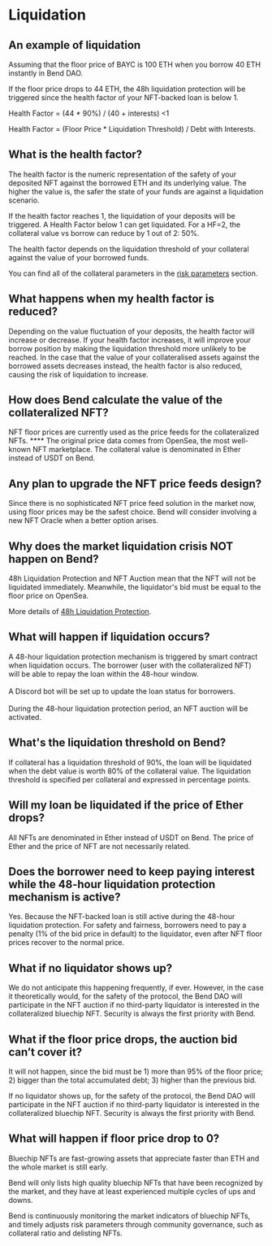 # Liquidation

## An example of liquidation

Assuming that the floor price of BAYC is 100 ETH when you borrow 40 ETH instantly in Bend DAO.

If the floor price drops to 44 ETH, the 48h liquidation protection will be triggered since the health factor of your NFT-backed loan is below 1.

Health Factor = (44 \* 90%) / (40 + interests) <1&#x20;

Health Factor = (Floor Price \* Liquidation Threshold) / Debt with Interests.

## What is the health factor?

The health factor is the numeric representation of the safety of your deposited NFT against the borrowed ETH and its underlying value. The higher the value is, the safer the state of your funds are against a liquidation scenario.

If the health factor reaches 1, the liquidation of your deposits will be triggered. A Health Factor below 1 can get liquidated. For a HF=2, the collateral value vs borrow can reduce by 1 out of 2: 50%.

The health factor depends on the liquidation threshold of your collateral against the value of your borrowed funds.

You can find all of the collateral parameters in the [risk parameters](../risk/nft-risk-parameters.md) section.

## What happens when my health factor is reduced?

Depending on the value fluctuation of your deposits, the health factor will increase or decrease. If your health factor increases, it will improve your borrow position by making the liquidation threshold more unlikely to be reached. In the case that the value of your collateralised assets against the borrowed assets decreases instead, the health factor is also reduced, causing the risk of liquidation to increase.

## **How does Bend calculate the value of the collateralized NFT?**

NFT floor prices are currently used as the price feeds for the collateralized NFTs. \*\*\*\* The original price data comes from OpenSea, the most well-known NFT marketplace. The collateral value is denominated in Ether instead of USDT on Bend.

## **Any plan to upgrade the NFT price feeds design?**

Since there is no sophisticated NFT price feed solution in the market now, using floor prices may be the safest choice. Bend will consider involving a new NFT Oracle when a better option arises.

## **Why does the market liquidation crisis NOT happen on Bend?**

48h Liquidation Protection and NFT Auction mean that the NFT will not be liquidated immediately. Meanwhile, the liquidator's bid must be equal to the floor price on OpenSea.

More details of [48h Liquidation Protection](../highlights/48h-liquidation-protection.md).

## **What will happen if liquidation occurs?**

A 48-hour liquidation protection mechanism is triggered by smart contract when liquidation occurs. The borrower (user with the collateralized NFT) will be able to repay the loan within the 48-hour window.\
\
A Discord bot will be set up to update the loan status for borrowers.\
\
During the 48-hour liquidation protection period, an NFT auction will be activated.

## **What's the liquidation threshold on Bend?**

If collateral has a liquidation threshold of 90%, the loan will be liquidated when the debt value is worth 80% of the collateral value. The liquidation threshold is specified per collateral and expressed in percentage points.

## **Will my loan be liquidated if the price of Ether drops?**

All NFTs are denominated in Ether instead of USDT on Bend. The price of Ether and the price of NFT are not necessarily related.

## **Does the borrower need to keep paying interest while the 48-hour liquidation protection mechanism is active?**

Yes. Because the NFT-backed loan is still active during the 48-hour liquidation protection. For safety and fairness, borrowers need to pay a penalty (1% of the bid price in default) to the liquidator, even after NFT floor prices recover to the normal price.

## **What if no liquidator shows up?**

We do not anticipate this happening frequently, if ever. However, in the case it theoretically would, for the safety of the protocol, the Bend DAO will participate in the NFT auction if no third-party liquidator is interested in the collateralized bluechip NFT. Security is always the first priority with Bend.

## What if the floor price drops, the auction bid can’t cover it?

It will not happen, since the bid must be 1) more than 95% of the floor price; 2) bigger than the total accumulated debt; 3) higher than the previous bid.

If no liquidator shows up, for the safety of the protocol, the Bend DAO will participate in the NFT auction if no third-party liquidator is interested in the collateralized bluechip NFT. Security is always the first priority with Bend.

## What will happen if floor price drop to 0?

Bluechip NFTs are fast-growing assets that appreciate faster than ETH and the whole market is still early.

Bend will only lists high quality bluechip NFTs that have been recognized by the market, and they have at least experienced multiple cycles of ups and downs.

Bend is continuously monitoring the market indicators of bluechip NFTs, and timely adjusts risk parameters through community governance, such as collateral ratio and delisting NFTs.

